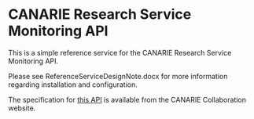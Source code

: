 # CANARIE Research Service Monitoring API

This is a simple reference service for the CANARIE Research Service Monitoring API.

Please see ReferenceServiceDesignNote.docx for more information regarding 
installation and configuration.

The specification for [this API](https://collaboration.canarie.ca/elgg/file/view/849/research-service-support-for-the-canarie-registry-and-monitoring-system) is available from the CANARIE Collaboration website.
